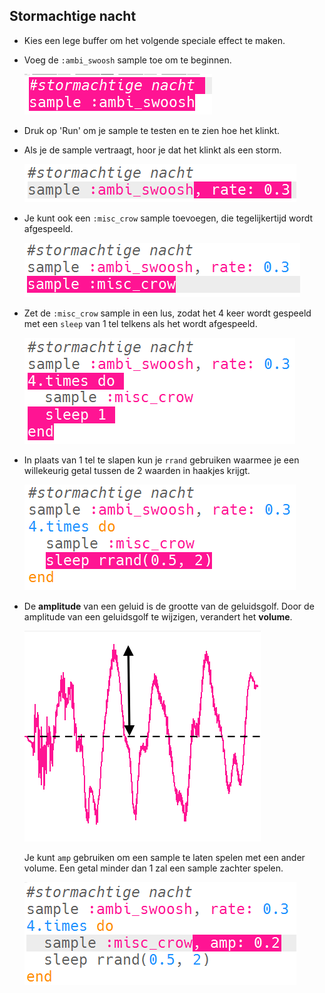 ## Stormachtige nacht

+ Kies een lege buffer om het volgende speciale effect te maken.

+ Voeg de `:ambi_swoosh` sample toe om te beginnen.
    
    ![schermafbeelding](images/effects-storm-sample.png)

+ Druk op 'Run' om je sample te testen en te zien hoe het klinkt.

+ Als je de sample vertraagt, hoor je dat het klinkt als een storm.
    
    ![schermafbeelding](images/effects-storm-rate.png)

+ Je kunt ook een `:misc_crow` sample toevoegen, die tegelijkertijd wordt afgespeeld.
    
    ![schermafbeelding](images/effects-storm-crow.png)

+ Zet de `:misc_crow` sample in een lus, zodat het 4 keer wordt gespeeld met een `sleep` van 1 tel telkens als het wordt afgespeeld.
    
    ![schermafbeelding](images/effects-storm-crow-repeat.png)

+ In plaats van 1 tel te slapen kun je `rrand` gebruiken waarmee je een willekeurig getal tussen de 2 waarden in haakjes krijgt.
    
    ![schermafbeelding](images/effects-storm-crow-rand.png)

+ De **amplitude** van een geluid is de grootte van de geluidsgolf. Door de amplitude van een geluidsgolf te wijzigen, verandert het **volume**.
    
    ![amplitude](images/effects-amplitude.png)
    
    Je kunt `amp` gebruiken om een sample te laten spelen met een ander volume. Een getal minder dan 1 zal een sample zachter spelen.
    
    ![schermafbeelding](images/effects-storm-crow-amp.png)